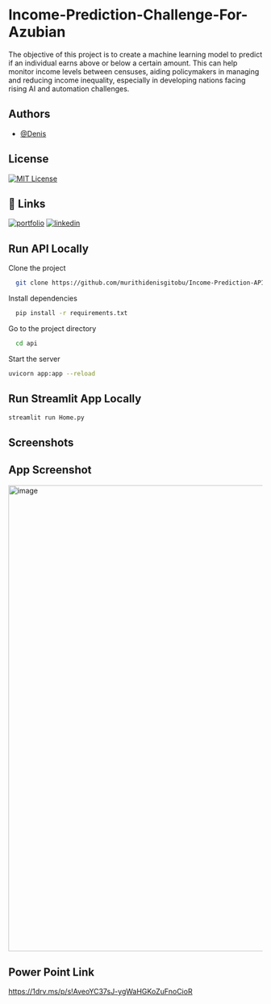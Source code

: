 
# Income-Prediction-Challenge-For-Azubian
The objective of this project is to create a machine learning model to predict if an individual earns above or below a certain amount. This can help monitor income levels between censuses, aiding policymakers in managing and reducing income inequality, especially in developing nations facing rising AI and automation challenges.

## Authors

- [@Denis](https://github.com/murithidenisgitobu)


## License

[![MIT License](https://img.shields.io/badge/License-MIT-green.svg)](https://choosealicense.com/licenses/mit/)



## 🔗 Links
[![portfolio](https://img.shields.io/badge/my_portfolio-000?style=for-the-badge&logo=ko-fi&logoColor=white)](https://medium.com/@murithidenisgitobu)
[![linkedin](https://img.shields.io/badge/linkedin-0A66C2?style=for-the-badge&logo=linkedin&logoColor=white)](https://www.linkedin.com/in/murithidenisgitobu/)


## Run API Locally

Clone the project

```bash
  git clone https://github.com/murithidenisgitobu/Income-Prediction-API
```

Install dependencies

```bash
  pip install -r requirements.txt
```
Go to the project directory

```bash
  cd api
```

Start the server

```bash
uvicorn app:app --reload
```

## Run Streamlit App Locally

```bash
streamlit run Home.py 
```



## Screenshots

## App Screenshot
<img width="923" alt="image" src="https://github.com/user-attachments/assets/5803c5d7-5a36-4a51-9ffa-fc584b4a8e4f">



## Power Point Link

https://1drv.ms/p/s!AveoYC37sJ-ygWaHGKoZuFnoCioR
